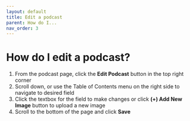 ```yaml
---
layout: default
title: Edit a podcast
parent: How do I...
nav_order: 3
---
```


# How do I edit a podcast?

1. From the podcast page, click the __Edit Podcast__ button in the top right corner
1. Scroll down, or use the Table of Contents menu on the right side to navigate to desired field
1. Click the textbox for the field to make changes or click __(+) Add New Image__ button to upload a new image
1. Scroll to the bottom of the page and click __Save__
